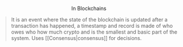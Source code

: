 <p style="text-align: center">In Blockchains</p>

>It is an event where the state of the blockchain is updated after a transaction has happened, a timestamp and record is made of who owes who how much crypto and is the smallest and basic part of the system. Uses [[Consensus|consensus]] for decisions.